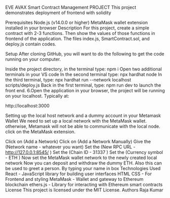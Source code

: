 EVE AVAX Smart Contract Management PROJECT
This project demonstrates deployment of frontend with solidity

Prerequisites
Node.js (v14.0.0 or higher)
MetaMask wallet extension installed in your browser
Description
For this project, create a simple contract with 2-3 functions. Then show the values of those functions in frontend of the application. The files index.js, SmartContract.sol, and deploy.js contain codes.

Setup
After cloning GitHub, you will want to do the following to get the code running on your computer.

Inside the project directory, in the terminal type: npm i
Open two additional terminals in your VS code
In the second terminal type: npx hardhat node
In the third terminal, type: npx hardhat run --network localhost scripts/deploy.js
Back in the first terminal, type: npm run dev to launch the front end.
6.Open the application in your browser, the project will be running on your localhost. Typically at:

http://localhost:3000

Setting up the local host network and a dummy account in your Metamask Wallet
We need to set up a local network with the MetaMask wallet. otherwise, Metamask will not be able to communicate with the local node. click on the MetaMask extension.

Click on (Add a Network)
Click on (Add a Network Manually)
Give the (Network name - whatever you want)
Set the (New RPC URL - http://127.0.0.1:8545/ )
Set the (Chain ID - 31337 )
Set the (Currency symbol - ETH )
Now set the MetaMask wallet network to the newly created local network
Now you can deposit and withdraw the dummy ETH.
Also this can be used to greet a person. By typing your name in box
Technologies Used
React - JavaScript library for building user interfaces
HTML CSS - For Frontend and styling
MetaMask - Wallet and gateway to Ethereum blockchain
ethers.js - Library for interacting with Ethereum smart contracts
License
This project is licensed under the MIT License.
Authors
Raja Kumar

